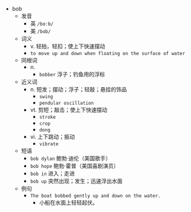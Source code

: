 - bob
  - 发音
    - 英 `/bɑːb/`
    - 美 `/bɑb/`
  - 词义
    - v. 轻拍，轻扣；使上下快速摆动
    - `to move up and down when floating on the surface of water`
  - 同根词
    - n.
      - `bobber` 浮子；钓鱼用的浮标
  - 近义词
    - n. 短发；摆动；浮子；轻敲；悬挂的饰品
      - `swing`
      - `pendular oscillation`
    - vt. 剪短；敲击；使上下快速摆动
      - `stroke`
      - `crop`
      - `dong`
    - vi. 上下跳动；振动
      - `vibrate`
  - 短语
    - `bob dylan` 鲍勃·迪伦（美国歌手） 
    - `bob hope` 鲍勃·霍普（美国喜剧演员） 
    - `bob in` 进入；走进 
    - `bob up` 突然出现；发生；迅速浮出水面 
  - 例句
    - `The boat bobbed gently up and down on the water.`
      - 小船在水面上轻轻起伏。

